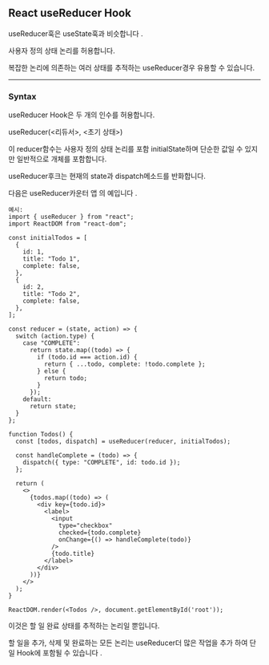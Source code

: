 ## React useReducer Hook

useReducer훅은 useState훅과 비슷합니다 .

사용자 정의 상태 논리를 허용합니다.

복잡한 논리에 의존하는 여러 상태를 추적하는 useReducer경우 유용할 수 있습니다.

---

### Syntax

useReducer Hook은 두 개의 인수를 허용합니다.

useReducer(<리듀서>, <초기 상태>)

이 reducer함수는 사용자 정의 상태 논리를 포함 initialState하며 단순한 값일 수 있지만 일반적으로 개체를 포함합니다.

useReducer후크는 현재의 state과 dispatch메소드를 반화합니다.

다음은 useReducer카운터 앱 의 예입니다 .

    예시:
    import { useReducer } from "react";
    import ReactDOM from "react-dom";

    const initialTodos = [
      {
        id: 1,
        title: "Todo 1",
        complete: false,
      },
      {
        id: 2,
        title: "Todo 2",
        complete: false,
      },
    ];

    const reducer = (state, action) => {
      switch (action.type) {
        case "COMPLETE":
          return state.map((todo) => {
            if (todo.id === action.id) {
              return { ...todo, complete: !todo.complete };
            } else {
              return todo;
            }
          });
        default:
          return state;
      }
    };

    function Todos() {
      const [todos, dispatch] = useReducer(reducer, initialTodos);

      const handleComplete = (todo) => {
        dispatch({ type: "COMPLETE", id: todo.id });
      };

      return (
        <>
          {todos.map((todo) => (
            <div key={todo.id}>
              <label>
                <input
                  type="checkbox"
                  checked={todo.complete}
                  onChange={() => handleComplete(todo)}
                />
                {todo.title}
              </label>
            </div>
          ))}
        </>
      );
    }

    ReactDOM.render(<Todos />, document.getElementById('root'));

이것은 할 일 완료 상태를 추적하는 논리일 뿐입니다.

할 일을 추가, 삭제 및 완료하는 모든 논리는 useReducer더 많은 작업을 추가 하여 단일 Hook에 포함될 수 있습니다 .
